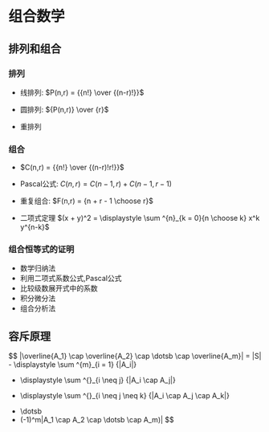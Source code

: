 # 组合数学

## 排列和组合

### 排列

- 线排列: $P(n,r) = {{n!} \over {(n-r)!}}$

- 圆排列: ${P(n,r)} \over {r}$

- 重排列

### 组合

- $C(n,r) = {{n!} \over {(n-r)!r!}}$

- Pascal公式: $C(n,r) = C(n-1,r) + C(n-1,r-1)$

- 重复组合: $F(n,r) = {n + r - 1 \choose r}$

- 二项式定理 $(x + y)^2 = \displaystyle \sum ^{n}_{k = 0}{n \choose k} x^k y^{n-k}$

### 组合恒等式的证明

- 数学归纳法
- 利用二项式系数公式,Pascal公式
- 比较级数展开式中的系数
- 积分微分法
- 组合分析法

## 容斥原理

$$
  |\overline{A_1} \cap \overline{A_2} \cap \dotsb \cap \overline{A_m}| =
  |S| - \displaystyle \sum ^{m}_{i = 1} {|A_i|}
  + \displaystyle \sum ^{}_{i \neq j} {|A_i \cap A_j|}
  - \displaystyle \sum ^{}_{i \neq j \neq k} {|A_i \cap A_j \cap A_k|}
  + \dotsb
  + (-1)^m|A_1 \cap A_2 \cap \dotsb \cap A_m)|
$$
